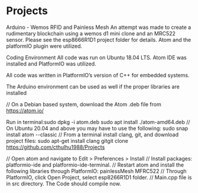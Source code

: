 # Projects

Arduino - Wemos RFID and Painless Mesh 
An attempt was made to create a rudimentary blockchain using a wemos d1 mini clone and an MRC522 sensor. Please see the esp8666R1D1 project folder for details. Atom and the platformIO plugin were utilized.


Coding Environment
All code was run on Ubuntu 18.04 LTS. Atom IDE was installed and PlatformIO was utilized. 

All code was written in PlatformIO’s version of C++ for embedded systems. 

The Arduino environment can be used as well if the proper libraries are installed

// On a Debian based system, download the Atom .deb file from https://atom.io/ 

Run in terminal:sudo dpkg -i atom.deb
sudo apt install ./atom-amd64.deb
// On Ubuntu 20.04 and above you may have to use the following: sudo snap install atom --classic
// From a terminal install clang, git, and download project files:
sudo apt-get install clang gitgit 
clone https://github.com/cthulhu1988/Projects

// Open atom and navigate to Edit > Preferences > Install
// Install packages: platformio-ide and platformio-ide-terminal.
// Restart atom and install the following libraries through PlatformIO: painlessMesh MFRC522
// Through PlatformIO, click Open Project, select esp8266R1D1 folder.
// Main.cpp file is in src directory. The Code should compile now.

